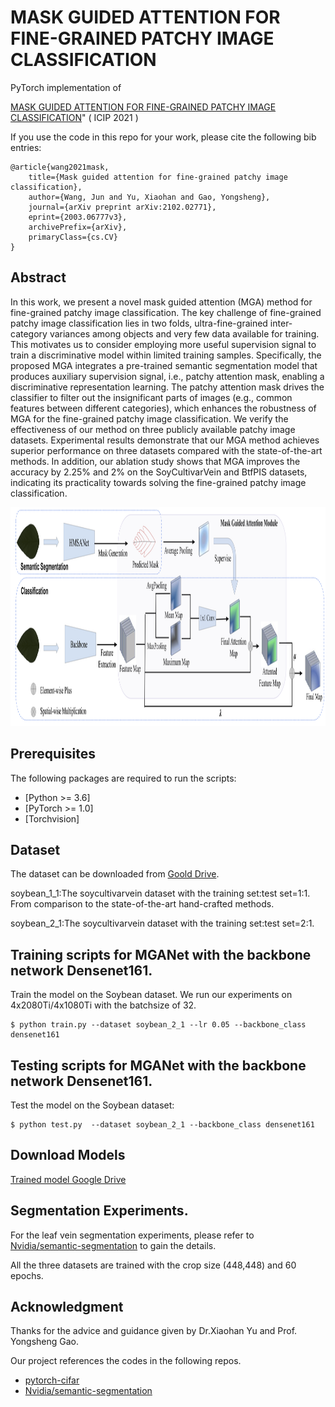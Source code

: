 # MASK GUIDED ATTENTION FOR FINE-GRAINED PATCHY IMAGE CLASSIFICATION

PyTorch implementation of 

[MASK GUIDED ATTENTION FOR FINE-GRAINED PATCHY IMAGE CLASSIFICATION](https://https://arxiv.org/pdf/2102.02771.pdf)" ( ICIP 2021 ) 

If you use the code in this repo for your work, please cite the following bib entries:

    @article{wang2021mask,
        title={Mask guided attention for fine-grained patchy image classification},
        author={Wang, Jun and Yu, Xiaohan and Gao, Yongsheng},
        journal={arXiv preprint arXiv:2102.02771},
        eprint={2003.06777v3},
        archivePrefix={arXiv},
        primaryClass={cs.CV}
    }


## Abstract

In this work, we present a novel mask guided attention (MGA) method for fine-grained patchy image classification. The key challenge of fine-grained patchy image classification lies in two folds, ultra-fine-grained inter-category variances among objects and very few data available for training. This motivates us to consider employing more useful supervision signal to train a discriminative model within limited training samples. Specifically, the proposed MGA integrates a pre-trained semantic segmentation model that produces auxiliary supervision signal, i.e., patchy attention mask, enabling a discriminative representation learning. The patchy attention mask drives the classifier to filter out the insignificant parts of images (e.g., common features between different categories), which enhances the robustness of MGA for the fine-grained patchy image classification. We verify the effectiveness of our method on three publicly available patchy image datasets. Experimental results demonstrate that our MGA method achieves superior performance on three datasets compared with the state-of-the-art methods. In addition, our ablation study shows that MGA improves the accuracy by 2.25% and 2% on the SoyCultivarVein and BtfPIS datasets, indicating its practicality towards solving the fine-grained patchy image classification.

<img src='architecture.png' width='1280' height='350'>


## Prerequisites

The following packages are required to run the scripts:
- [Python >= 3.6]
- [PyTorch >= 1.0]
- [Torchvision]

## Dataset
The dataset can be downloaded from [Goold Drive](https://drive.google.com/drive/folders/1EF_iamMlnb0QYS2xiQRq--fxm7an4tv7?usp=sharing).

soybean_1_1:The soycultivarvein dataset with the training set:test set=1:1. From comparison to the state-of-the-art hand-crafted methods.

soybean_2_1:The soycultivarvein dataset with the training set:test set=2:1.


## Training scripts for MGANet with the backbone network Densenet161.
Train the model on the Soybean dataset. We run our experiments on 4x2080Ti/4x1080Ti with the batchsize of 32.

    $ python train.py --dataset soybean_2_1 --lr 0.05 --backbone_class densenet161


## Testing scripts for MGANet with the backbone network Densenet161.
Test the model on the Soybean dataset:

    $ python test.py  --dataset soybean_2_1 --backbone_class densenet161
    
        
            
## Download  Models


[Trained model Google Drive](https://drive.google.com/drive/folders/11SA7PGR9NbyJEaXFOHwA_PGiORdIEoYZ?usp=sharing)

## Segmentation Experiments.
For the leaf vein segmentation experiments, please refer to [Nvidia/semantic-segmentation](https://github.com/NVIDIA/semantic-segmentation) to gain the details.

All the three datasets are trained with the crop size (448,448) and 60 epochs.



## Acknowledgment
Thanks for the advice and guidance given by Dr.Xiaohan Yu and Prof. Yongsheng Gao.

Our project references the codes in the following repos.
- [pytorch-cifar](https://github.com/kuangliu/pytorch-cifar)
- [Nvidia/semantic-segmentation](https://github.com/NVIDIA/semantic-segmentation)




